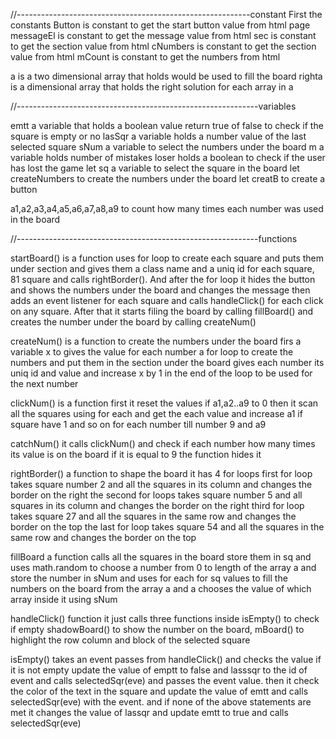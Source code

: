 //----------------------------------------------------------constant
First the constants
Button is constant to get the start button value from html page
messageEl is constant to get the message value from html
sec is constant to get the section value from html
cNumbers is constant to get the section value from html
mCount is constant to get the numbers from html

a is a two dimensional array that holds would be used to fill the board
righta is a dimensional array that holds the right solution for each array in a

//------------------------------------------------------------variables

emtt a variable that holds a boolean value return true of false to check if the square is empty or no
lasSqr a variable holds a number value of the last selected square
sNum a variable to select the numbers under the board
m a variable holds number of mistakes
loser holds a boolean to check if the user has lost the game
let sq a variable to select the square in the board
let createNumbers to create the numbers under the board
let creatB to create a button

a1,a2,a3,a4,a5,a6,a7,a8,a9 to count how many times each number was used in the board

//------------------------------------------------------------functions

startBoard() is a function uses for loop to create each square and puts them under section and gives them a class name and a uniq id for each square, 81 square and calls rightBorder().
And after the for loop it hides the button and shows the numbers under the board and changes the message then adds an event listener for each square and calls handleClick() for each click on any square. After that it starts filing the board by calling fillBoard() and creates the number under the board by calling createNum()

createNum() is a function to create the numbers under the board firs a variable x to gives the value for each number a for loop to create the numbers and put them in the section under the board gives each number its uniq id and value and increase x by 1 in the end of the loop to be used for the next number

clickNum() is a function first it reset the values if a1,a2..a9 to 0 then it scan all the squares using for each and get the each value and increase a1 if square have 1 and so on for each number till number 9 and a9

catchNum() it calls clickNum() and check if each number how many times its value is on the board if it is equal to 9 the function hides it

rightBorder() a function to shape the board it has 4 for loops first for loop takes square number 2 and all the squares in its column and changes the border on the right the second for loops takes square number 5 and all squares in its column and changes the border on the right third for loop takes square 27 and all the squares in the same row and changes the border on the top the last for loop takes square 54 and all the squares in the same row and changes the border on the top

fillBoard a function calls all the squares in the board store them in sq and uses math.random to choose a number from 0 to length of the array a and store the number in sNum and uses for each for sq values to fill the numbers on the board from the array a and a chooses the value of which array inside it using sNum

handleClick() function it just calls three functions inside isEmpty() to check if empty shadowBoard() to show the number on the board, mBoard() to highlight the row column and block of the selected square

isEmpty() takes an event passes from handleClick() and checks the value if it is not empty update the value of emptt to false and lasssqr to the id of event and calls selectedSqr(eve) and passes the event value. then it check the color of the text in the square and update the value of emtt and calls selectedSqr(eve) with the event. and if none of the above statements are met it changes the value of lassqr and update emtt to true and calls selectedSqr(eve)
